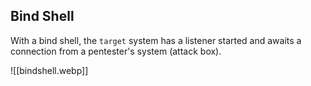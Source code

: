 

## Bind Shell

With a bind shell, the `target` system has a listener started and awaits a connection from a pentester's system (attack box).

![[bindshell.webp]]









































